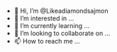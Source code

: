 - 👋 Hi, I’m @Likeadiamondsajmon
- 👀 I’m interested in ...
- 🌱 I’m currently learning ...
- 💞️ I’m looking to collaborate on ...
- 📫 How to reach me ...

<!---
Likeadiamondsajmon/Likeadiamondsajmon is a ✨ special ✨ repository because its `README.md` (this file) appears on your GitHub profile.
You can click the Preview link to take a look at your changes.
--->
